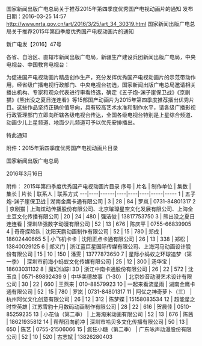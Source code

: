 国家新闻出版广电总局关于推荐2015年第四季度优秀国产电视动画片的通知
发布日期：2016-03-25 14:57 		
http://www.nrta.gov.cn/art/2016/3/25/art_34_30319.html
国家新闻出版广电总局关于推荐2015年第四季度优秀国产电视动画片的通知

新广电发【2016】47号

各省、自治区、直辖市新闻出版广电局，新疆生产建设兵团新闻出版广电局，中央电视台、中国教育电视台：

为促进国产电视动画片精品创作生产，充分发挥优秀国产电视动画片的示范带动作用，经省级广播电视行政部门、中央电视台初选，国家新闻出版广电总局邀请相关播出机构、专家和观众代表进行审看终选，确定《五子炮-渊子崖保卫战》《京剧猫》《熊出没之夏日连连看》等15部国产动画片为2015年第四季度推荐播出优秀片目。这些作品坚持正确价值导向，具有较高艺术水准和制作水平，请各级广播影视行政管理部门立即向所辖各级电视台传达，全国各级电视台特别是上星综合频道、动画少儿上星频道、地面少儿频道可予以优先安排播出。

特此通知

附件：2015年第四季度优秀国产电视动画片目录

国家新闻出版广电总局

2016年3月16日  



附件：    2015年第四季度优秀国产电视动画片目录
序号 | 片名 | 制作单位 | 集数 | 集长 | 片长 | 联系人 | 联系方式
---|----|------|----|----|----|-----|-----
1 | 五子炮-渊子崖保卫战 | 湖南金鹰卡通有限公司 | 3 | 28 | 84 | 罗岚 | 0731-84801317
2 | 京剧猫 | 上海炫动传播股份有限公司、北京璀璨星空文化发展有限公司、上海全土豆文化传播有限公司 | 20 | 24 | 480 | 强洁俊 | 13817753750
3 | 熊出没之夏日连连看 | 深圳华强数字动漫有限公司 | 52 | 13 | 676 | 陈庆平 | 0755-66839905
4 | 奇奇探险队 | 沈阳天鹏动画制作有限公司 | 52 | 15 | 780 | 郑成 | 18602440665
5 | 小飞机卡卡 | 沈阳正点卡通有限公司 | 26 | 13 | 338 | 郑松 | 13840029125
6 | 郑义门 | 浙江蓝巨星国际传媒有限公司、上海河马动画设计股份有限公司 | 15 | 10 | 150 | 潘雯 | 13777873650
7 | 星际小蚂蚁之环球追梦（第一季） | 深圳市前海小蚂蚁文化传媒有限公司 | 25 | 12 | 300 | 汤华宝 | 18603031132
8 | 魔幻仙踪I 3D | 浙江中南卡通股份有限公司 | 26 | 22 | 572 | 沈玉良 | 0571-89892439
9 | 中华美德故事（1-30） | 北京妙音动漫艺术设计有限公司 | 30 | 22 | 660 | 王燕来 | 010-88579923
10 | 一起来看流星雨 | 湖南金鹰卡通有限公司 | 52 | 15 | 780 | 罗岚 | 0731-84801317
11 | 阿优之神奇萝卜（三） | 杭州阿优文化创意有限公司 | 26 | 12 | 312 | 陈梦蝶 | 15158083534
12 | 超能星之时空英雄 | 江苏雪豹十月数码动画制作有限公司 | 28 | 22 | 616 | 贺晨佳 | 0510-85259235
13 | 小花仙（第二季） | 上海淘米动画有限公司 | 52 | 13 | 676 | 陈茜 | 18621935812
14 | 帮帮团向前冲 | 深圳市哈贝多文化传播有限公司 | 50 | 13 | 650 | 陈艺 | 0755-21506066
15 | 疯狂小糖（第二季） | 广东咏声动漫股份有限公司 | 52 | 10 | 520 | 古志斌 | 13826280403
